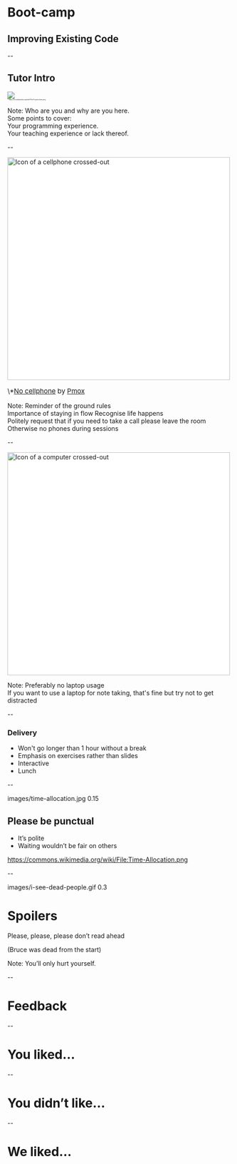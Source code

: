 # Boot-camp
## Improving Existing Code

--

## Tutor Intro

<img src="https://upload.wikimedia.org/wikipedia/en/6/6c/Troymcclure.png"/>
<div style="font-size: 0.25em">* https://en.wikipedia.org/wiki/File:Troymcclure.png</div>

Note:
  Who are you and why are you here.  
  Some points to cover:  
  Your programming experience.  
  Your teaching experience or lack thereof.  

--

<img src="{{ site.github.url }}/images/no_cellphone.svg" style="height: 500px;background:white" alt="Icon of a cellphone crossed-out">

<p style="float:bottom;font-size:15px">
\*<a href="https://commons.wikimedia.org/wiki/File:No_cellphone.svg">No cellphone</a>
by <a href="https://commons.wikimedia.org/wiki/User:Pmox">Pmox</a>
</p>

Note:
  Reminder of the ground rules  
  Importance of staying in flow
  Recognise life happens  
  Politely request that if you need to take a call please leave the room  
  Otherwise no phones during sessions  

--

<img src="{{ site.github.url }}/images/no_computers.png" style="height: 500px;background:white" alt="Icon of a computer crossed-out">

Note:
  Preferably no laptop usage  
  If you want to use a laptop for note taking, that's fine but try not to get distracted  

--

### Delivery

* Won't go longer than 1 hour without a break
* Emphasis on exercises rather than slides
* Interactive
* Lunch

--

<backgroundimage>images/time-allocation.jpg</backgroundimage>
<backgroundimageopacity>0.15</backgroundimageopacity>

## Please be punctual

* It’s polite
* Waiting wouldn’t be fair on others

<a style="font-size: 50%;" title="NasimAhmed96$ [CC BY-SA 4.0 (https://creativecommons.org/licenses/by-sa/4.0)], from Wikimedia Commons" href="https://commons.wikimedia.org/wiki/File:Time-Allocation.png">https://commons.wikimedia.org/wiki/File:Time-Allocation.png</a>

--

<backgroundimage>images/i-see-dead-people.gif</backgroundimage>
<backgroundimageopacity>0.3</backgroundimageopacity>

# Spoilers

Please, please, please don’t read ahead

(Bruce was dead from the start)

Note: You’ll only hurt yourself.  

--

# Feedback


--

# You liked…

--

# You didn’t like…

--

# We liked…
